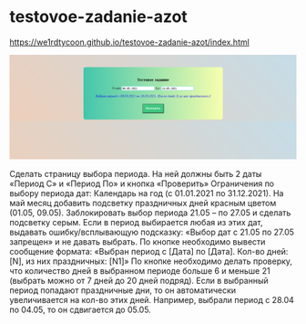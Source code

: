 # testovoe-zadanie-azot

https://we1rdtycoon.github.io/testovoe-zadanie-azot/index.html

![Image alt](https://github.com/we1rdTycoon/testovoe-zadanie-azot/raw/main/Безымянный.png)

Сделать страницу выбора периода. На ней должны быть 2 даты «Период С» и «Период По» и кнопка «Проверить»
Ограничения по выбору периода дат:
Календарь на год (с 01.01.2021 по 31.12.2021).
На май месяц добавить подсветку праздничных дней красным цветом (01.05, 09.05).
Заблокировать выбор периода 21.05 – по 27.05 и сделать подсветку серым. Если в период выбирается любая из этих дат, выдавать ошибку/всплывающую подсказку: «Выбор дат с 21.05 по 27.05 запрещен» и не давать выбрать.
По кнопке необходимо вывести сообщение формата: «Выбран период с [Дата] по [Дата]. Кол-во дней: [N], из них праздничных: [N1]»
По кнопке необходимо делать проверку, что количество дней в выбранном периоде больше 6 и меньше 21 (выбрать можно от 7 дней до 20 дней подряд). 
Если в выбранный период попадают праздничные дни, то он автоматически увеличивается на кол-во этих дней. Например, выбрали период с 28.04 по 04.05, то он сдвигается до 05.05.
